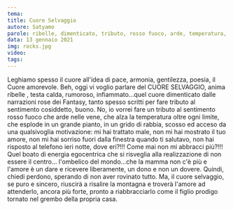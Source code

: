 ```yaml
---
tema:
title: Cuore Selvaggio
autore: Satyamo
parole: ribelle, dimenticato, tributo, rosso fuoco, arde, temperatura, perdono, montagna
data: 13 gennaio 2021
img: rocks.jpg
video: 
tags: 
---
```

Leghiamo spesso il cuore all'idea di pace, armonia, gentilezza, poesia, il Cuore amorevole.  Beh, oggi vi voglio parlare del CUORE SELVAGGIO, anima ribelle , testa calda, rumoroso, infiammato...quel cuore dimenticato dalle narrazioni rose dei Fantasy, tanto spesso scritti per fare tributo al sentimento cosiddetto, buono. No, io vorrei fare un tributo al sentimento rosso fuoco che arde nelle vene, che alza la temperatura oltre ogni limite, che esplode in un grande pianto, in un grido di rabbia, scosso ed acceso da una qualsivoglia motivazione: mi hai trattato male, non mi hai mostrato il tuo amore, non mi hai sorriso fuori dalla finestra quando ti salutavo, non hai risposto al telefono ieri notte, dove eri?!!! Come mai non mi abbracci più?!!! Quel boato di energia egocentrica che si risveglia alla realizzazione di non essere il centro... l'ombelico del mondo...che la mamma non c'è più e l'amore è un dare e ricevere liberamente, un dono e non un dovere.  Quindi, chiedi perdono, sperando di non aver rovinato tutto. Ma, il cuore selvaggio, se puro e sincero,  riuscirà a risalire la montagna e troverà l'amore ad attenderlo, ancora più forte, pronto a riabbracciarlo come il figlio prodigo tornato nel grembo della propria casa.